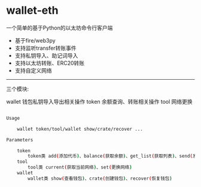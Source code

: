 # wallet-eth

一个简单的基于Python的以太坊命令行客户端

- 基于fire/web3py
- 支持监听transfer转账事件
- 支持私钥导入、助记词导入
- 支持以太坊转账、ERC20转账
- 支持自定义网络

---

三个模块:

wallet 钱包私钥导入导出相关操作
token 余额查询、转账相关操作
tool 网络更换

```bash

Usage

    wallet token/tool/wallet show/crate/recover ...

Parameters

    token
        token类 add(添加代币)、balance(获取余额)、get_list(获取列表)、send(发送交易)、event(监听转账)
    tool
        tool类 current(获取当前网络)、set(更换网络)
    wallet
        wallet类 show(查看钱包)、crate(创建钱包)、recover(恢复钱包)

```
